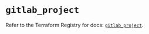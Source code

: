 # `gitlab_project`

Refer to the Terraform Registry for docs: [`gitlab_project`](https://registry.terraform.io/providers/gitlabhq/gitlab/17.3.0/docs/resources/project).
